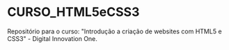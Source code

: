 # CURSO_HTML5eCSS3
Repositório para o curso: "Introdução a criação de websites com HTML5 e CSS3" - Digital Innovation One.

